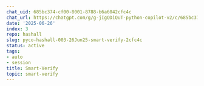```yaml
---
chat_uid: 685bc374-cf00-8001-8788-b6a6042cfc4c
chat_url: https://chatgpt.com/g/g-jIgQDiQuT-python-copilot-v2/c/685bc374-cf00-8001-8788-b6a6042cfc4c
date: '2025-06-26'
index: 3
repo: hashall
slug: pyco-hashall-003-26Jun25-smart-verify-2cfc4c
status: active
tags:
- auto
- session
title: Smart-Verify
topic: smart-verify
---
```

